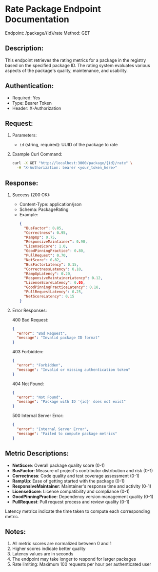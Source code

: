 Rate Package Endpoint Documentation
================================

Endpoint: /package/{id}/rate
Method: GET

Description:
------------
This endpoint retrieves the rating metrics for a package in the registry based on the specified package ID. The rating system evaluates various aspects of the package's quality, maintenance, and usability.

Authentication:
--------------
- Required: Yes
- Type: Bearer Token
- Header: X-Authorization

Request:
--------
1. Parameters:
   - `id` (string, required): UUID of the package to rate

2. Example Curl Command:
   ```bash
   curl -X GET "http://localhost:3000/package/{id}/rate" \
     -H "X-Authorization: bearer <your_token_here>"
   ```

Response:
---------
1. Success (200 OK):
   - Content-Type: application/json
   - Schema: PackageRating
   - Example:
     ```json
     {
       "BusFactor": 0.85,
       "Correctness": 0.95,
       "RampUp": 0.75,
       "ResponsiveMaintainer": 0.90,
       "LicenseScore": 1.0,
       "GoodPinningPractice": 0.80,
       "PullRequest": 0.70,
       "NetScore": 0.82,
       "BusFactorLatency": 0.15,
       "CorrectnessLatency": 0.10,
       "RampUpLatency": 0.20,
       "ResponsiveMaintainerLatency": 0.12,
       "LicenseScoreLatency": 0.05,
       "GoodPinningPracticeLatency": 0.18,
       "PullRequestLatency": 0.25,
       "NetScoreLatency": 0.15
     }
     ```

2. Error Responses:

   400 Bad Request:
   ```json
   {
     "error": "Bad Request",
     "message": "Invalid package ID format"
   }
   ```

   403 Forbidden:
   ```json
   {
     "error": "Forbidden",
     "message": "Invalid or missing authentication token"
   }
   ```

   404 Not Found:
   ```json
   {
     "error": "Not Found",
     "message": "Package with ID '{id}' does not exist"
   }
   ```

   500 Internal Server Error:
   ```json
   {
     "error": "Internal Server Error",
     "message": "Failed to compute package metrics"
   }
   ```

Metric Descriptions:
------------------
- **NetScore**: Overall package quality score (0-1)
- **BusFactor**: Measure of project's contributor distribution and risk (0-1)
- **Correctness**: Code quality and test coverage assessment (0-1)
- **RampUp**: Ease of getting started with the package (0-1)
- **ResponsiveMaintainer**: Maintainer's response time and activity (0-1)
- **LicenseScore**: License compatibility and compliance (0-1)
- **GoodPinningPractice**: Dependency version management quality (0-1)
- **PullRequest**: Pull request process and review quality (0-1)

Latency metrics indicate the time taken to compute each corresponding metric.

Notes:
------
1. All metric scores are normalized between 0 and 1
2. Higher scores indicate better quality
3. Latency values are in seconds
4. The endpoint may take longer to respond for larger packages
5. Rate limiting: Maximum 100 requests per hour per authenticated user